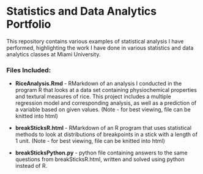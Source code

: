 # Statistics and Data Analytics Portfolio

This repository contains various examples of statistical analysis I have performed, highlighting the work I have done in various statistics and data analytics classes at Miami University.

### Files Included:

* **RiceAnalysis.Rmd** - RMarkdown of an analysis I conducted in the program R that looks at a data set containing physiochemical properties and textural measures of rice. This project includes a multiple regression model and corresponding analysis, as well as a prediction of a variable based on given values. (Note - for best viewing, file can be knitted into html)

* **breakSticksR.html** - RMarkdown of an R program that uses statistical methods to look at distributions of breakpoints in a stick with a length of 1 unit. (Note - for best viewing, file can be knitted into html)

* **breakSticksPython.py** - python file containing answers to the same questions from breakSticksR.html, written and solved using python instead of R.
